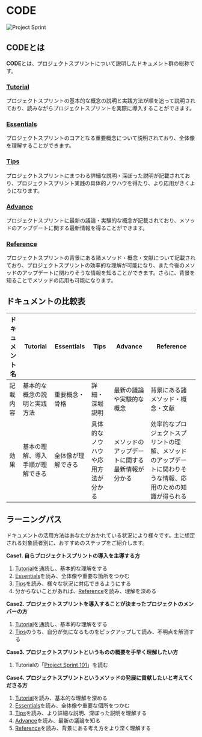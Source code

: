 # CODE



![Project Sprint](../images/pjs\_logo.png)

## **CODEとは**

**CODE**とは、プロジェクトスプリントについて説明したドキュメント群の総称です。

### [**Tutorial**](tutorial/)

プロジェクトスプリントの基本的な概念の説明と実践方法が順を追って説明されており、読みながらプロジェクトスプリントを実際に導入することができます。

### [**Essentials**](code/essentials.md)

プロジェクトスプリントのコアとなる重要概念について説明されており、全体像を理解することができます。

### [**Tips**](tips/)

プロジェクトスプリントにまつわる詳細な説明・深ぼった説明が記載されており、プロジェクトスプリント実践の具体的ノウハウを得たり、より応用がきくようになります。

### [**Advance**](code/advance.md)

プロジェクトスプリントに最新の議論・実験的な概念が記載されており、メソッドのアップデートに関する最新情報を得ることができます。

### [**Reference**](code/reference.md)

プロジェクトスプリントの背景にある諸メソッド・概念・文献について記載されており、プロジェクトスプリントの効率的な理解が可能になり、また今後のメソッドのアップデートに関わりそうな情報を知ることができます。さらに、背景を知ることでメソッドの応用も可能になります。

## **ドキュメントの比較表**

| ドキュメント名 | Tutorial         | Essentials | Tips              | Advance                 | Reference                                             |
| ------- | ---------------- | ---------- | ----------------- | ----------------------- | ----------------------------------------------------- |
| 記載内容    | 基本的な概念の説明と実践方法   | 重要概念・骨格    | 詳細・深堀説明           | 最新の議論や実験的な概念            | 背景にある諸メソッド・概念・文献                                      |
| 効果      | 基本の理解、導入手順が理解できる | 全体像が理解できる  | 具体的なノウハウや応用方法が分かる | メソッドのアップデートに関する最新情報が分かる | 効率的なプロジェクトスプリントの理解、メソッドのアップデートに関わりそうな情報、応用のための知識が得られる |

## **ラーニングパス**

ドキュメントの活用方法はあなたがおかれている状況により様々です。主に想定される対象読者別に、おすすめのステップをご紹介します。

**Case1. 自らプロジェクトスプリントの導入を主導する方**

1. [Tutorial](tutorial/)を通読し、基本的な理解をする
2. [Essentials](code/essentials.md)を読み、全体像や重要な箇所をつかむ
3. [Tips](tips/)を読み、様々な状況に対応できるようにする
4. 分からないことがあれば、[Reference](code/reference.md)を読み、理解を深める

**Case2. プロジェクトスプリントを導入することが決まったプロジェクトのメンバーの方**

1. [Tutorial](tutorial/)を通読し、基本的な理解をする
2. [Tips](tips/)のうち、自分が気になるものをピックアップして読み、不明点を解消する

**Case3. プロジェクトスプリントというものの概要を手早く理解したい方**

1. Tutorialの「[Project Sprint 101](code/tutorial/section1-1.md)」を読む

**Case4. プロジェクトスプリントというメソッドの発展に貢献したいと考えてくださる方**

1. [Tutorial](tutorial/)を読み、基本的な理解を深める
2. [Essentials](code/essentials.md)を読み、全体像や重要な個所をつかむ
3. [Tips](tips/)を読み、より詳細な説明、深ぼった説明を理解する
4. [Advance](code/advance.md)を読み、最新の議論を知る
5. [Reference](code/reference.md)を読み、背景にある考え方をより深く理解する
